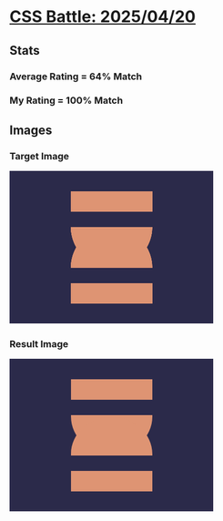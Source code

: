 # [CSS Battle: 2025/04/20](https://cssbattle.dev/play/WNUoMqFYYJGsQsFHKEUg)

## Stats

### Average Rating = 64% Match

### My Rating = 100% Match

## Images

### Target Image

![](./images/target.png)

### Result Image

![](./images/result.png)
